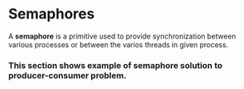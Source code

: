 # Semaphores
A **semaphore** is a primitive used to provide synchronization between various processes or between  the varios threads in given process.
### This section shows example of semaphore solution to producer-consumer problem.
